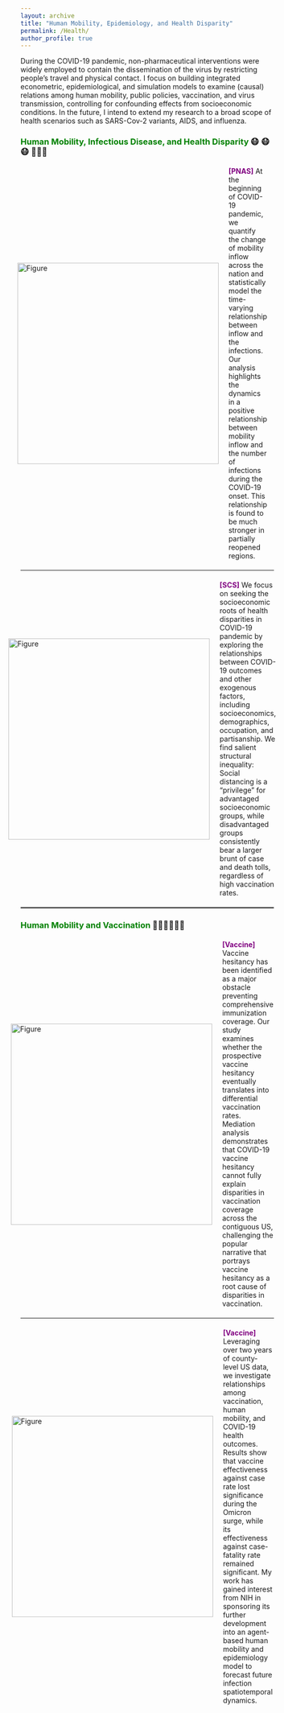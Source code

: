 ```yaml
---
layout: archive
title: "Human Mobility, Epidemiology, and Health Disparity"
permalink: /Health/
author_profile: true
---
```


During the COVID-19 pandemic, non-pharmaceutical interventions were widely employed to contain 
the dissemination of the virus by restricting people’s travel and physical contact. 
I focus on building integrated econometric, epidemiological, and simulation models to examine (causal) relations 
among human mobility, public policies, vaccination, and virus transmission, controlling for confounding effects from socioeconomic conditions.
In the future, I intend to extend my research to a broad scope of health scenarios such as SARS-Cov-2 variants, AIDS, and influenza.

### <span style="color: green"> Human Mobility, Infectious Disease, and Health Disparity</span> 😷 😷 😷 🏃🏃🏃


<div style="display: flex; justify-content: center; align-items: center; margin-top: 20px; margin-bottom: 20px;">
  <div style="flex: 0 0 auto; text-align: left; margin-right: 20px;">
    <a href="https://www.pnas.org/doi/abs/10.1073/pnas.2010836117">
        <img src="https://songhuahu-umd.github.io/images/FF43.png" alt="Figure" style="width: 400px;" />
    </a>
  </div>

  <div style="flex: 1; text-align: left; margin-right: 20px;">
    <b><span style="color: purple;">[PNAS]</span></b>
    At the beginning of COVID-19 pandemic, we quantify the change of mobility inflow across the nation and statistically model the time-varying relationship between inflow and the infections.
    Our analysis highlights the dynamics in a positive relationship between mobility inflow and the number of infections during the COVID-19 onset. 
    This relationship is found to be much stronger in partially reopened regions. 
  </div>
</div>

---
<div style="display: flex; justify-content: center; align-items: center; margin-top: 20px; margin-bottom: 20px;">
  <div style="flex: 0 0 auto; text-align: left; margin-right: 20px;">
    <a href="https://www.sciencedirect.com/science/article/pii/S2210670721007721">
        <img src="https://songhuahu-umd.github.io/images/racial.jpg" alt="Figure" style="width: 400px;" />
    </a>
  </div>

  <div style="flex: 1; text-align: left; margin-right: 20px;">
    <b><span style="color: purple;">[SCS]</span></b>
    We focus on seeking the socioeconomic roots of health disparities in COVID-19 pandemic 
    by exploring the relationships between COVID-19 outcomes and other exogenous factors, 
    including socioeconomics, demographics, occupation, and partisanship.
    We find salient structural inequality: Social distancing is a “privilege” for advantaged socioeconomic groups, 
    while disadvantaged groups consistently bear a larger brunt of case and death tolls, regardless of high vaccination rates.
  </div>
</div>

<hr style="border:1px solid gray">

### <span style="color: green"> Human Mobility and Vaccination </span> 💉💉💉🏃🏃🏃

<div style="display: flex; justify-content: center; align-items: center; margin-top: 20px; margin-bottom: 20px;">
  <div style="flex: 0 0 auto; text-align: left; margin-right: 20px;">
    <a href="https://www.sciencedirect.com/science/article/pii/S0264410X22009471">
        <img src="https://songhuahu-umd.github.io/images/FF41.png" alt="Figure" style="width: 400px;" />
    </a>
  </div>

  <div style="flex: 1; text-align: left; margin-right: 20px;">
    <b><span style="color: purple;">[Vaccine]</span></b>
    Vaccine hesitancy has been identified as a major obstacle preventing comprehensive immunization coverage.
    Our study examines whether the prospective vaccine hesitancy eventually translates into differential vaccination rates.
    Mediation analysis demonstrates that COVID-19 vaccine hesitancy cannot fully explain disparities in vaccination coverage across the contiguous US, 
    challenging the popular narrative that portrays vaccine hesitancy as a root cause of disparities in vaccination.
  </div>
</div>

---
<div style="display: flex; justify-content: center; align-items: center; margin-top: 20px; margin-bottom: 20px;">
  <div style="flex: 0 0 auto; text-align: left; margin-right: 20px;">
    <a href="https://www.sciencedirect.com/science/article/pii/S0264410X23006175">
        <img src="https://songhuahu-umd.github.io/images/FF4.png" alt="Figure" style="width: 400px;" />
    </a>
  </div>

  <div style="flex: 1; text-align: left; margin-right: 20px;">
    <b><span style="color: purple;">[Vaccine]</span></b>
    Leveraging over two years of county-level US data, we investigate relationships among vaccination, human mobility, and COVID-19 health outcomes.
    Results show that vaccine effectiveness against case rate lost significance during the Omicron surge, while its effectiveness against case-fatality rate remained significant.
    My work has gained interest from NIH in sponsoring its further development into an agent-based
    human mobility and epidemiology model to forecast future infection spatiotemporal dynamics.
  </div>
</div>

